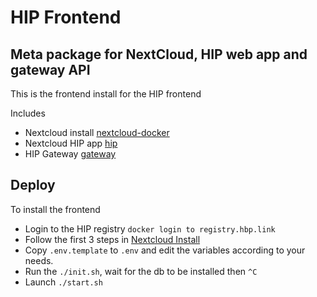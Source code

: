 # HIP Frontend
## Meta package for NextCloud, HIP web app and gateway API
This is the frontend install for the HIP frontend

Includes 
- Nextcloud install [nextcloud-docker](https://github.com/HIP-infrastructure/nextcloud-docker)
- Nextcloud HIP app [hip](https://github.com/HIP-infrastructure/hip)
- HIP Gateway [gateway](https://github.com/HIP-infrastructure/gateway)
## Deploy

To install the frontend
- Login to the HIP registry `docker login to registry.hbp.link`
- Follow the first 3 steps in [Nextcloud Install](./nextcloud-docker/README.md)
- Copy `.env.template` to `.env` and edit the variables according to your needs.
- Run the `./init.sh`, wait for the db to be installed then `^C`
- Launch `./start.sh`